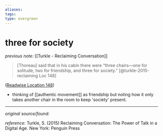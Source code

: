 ```yaml
---
aliases: 
tags: 
type: evergreen
---
```


# three for society

_previous note:_ [[Turkle - Reclaiming Conversation]]

> [Thoreau] said that in his cabin there were “three chairs—one for solitude, two for friendship, and three for society.” [@turkle-2015-reclaiming Loc 148]

([Readwise Location 148](https://readwise.io/to_kindle?action=open&asin=B00SI0B6PC&location=148))

 - thinking of [[authentic movement]] as friendship but noting how it only takes another chair in the room to keep 'society' present.

---

_original source/found:_ 

_reference:_ Turkle, S. (2015) Reclaiming Conversation: The Power of Talk in a Digital Age. New York: Penguin Press




